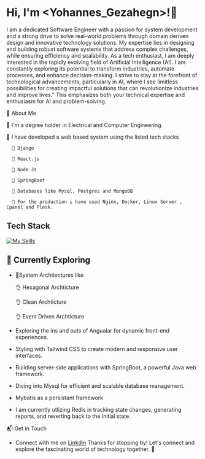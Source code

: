# Hi, I'm <Yohannes_Gezahegn>!👋

I am a dedicated Software Engineer with a passion for system development and a strong drive to solve real-world problems through domain deriven design and innovative technology solutions. My expertise lies in designing and building robust software systems that address complex challenges, while ensuring efficiency and scalability. 
As a tech enthusiast, I am deeply interested in the rapidly evolving field of Artificial Intelligence (AI). I am constantly exploring its potential to transform industries, automate processes, and enhance decision-making. I strive to stay at the forefront of technological advancements, particularly in AI, where I see limitless possibilities for creating impactful solutions that can revolutionize industries and improve lives."
This emphasizes both your technical expertise and enthusiasm for AI and problem-solving.


 🚀 About Me

 🔭 I'm a degree holder in Electrical and Computer Engineering. 
 
 🦾 I have developed a web based system using the listed tech stacks 
     
      🔗 Django
      
      🔗 React.js
      
      🔗 Node.Js
      
      🔗 SpringBoot
      
      🔗 Databases like Mysql, Postgres and MongoDB
      
      🔗 For the production i have used Nginx, Docker, Linux Server , Cpanel and Plesk.

## Tech Stack
[![My Skills](https://skillicons.dev/icons?i=js,html,css,js,react,angular,react,express,nodejs,postman,py,django,git,java,spring,gradle,maven,mysql,mongodb,postgres,elasticsearch,kafka,redis,linux,nginx,docker)](https://skillicons.dev)

## 🌱 Currently Exploring

  - 🚀System Archtiectures like
    
     👌 Hexagonal Archticture
    
     👌 Clean Archticture
    
     👌 Event Driven Archticture
      
  - Exploring the ins and outs of Angualar  for dynamic front-end experiences.
  - Styling with Tailwind CSS to create modern and responsive user interfaces.
  - Building server-side applications with SpringBoot, a powerful Java web framework.
  - Diving into Mysql for efficient and scalable database management.
  - Mybatis as a persistant framework
  - I am currently utlizing Redis in tracking state changes, generating reports, and reverting back to the initial state.



 📬 Get in Touch

- Connect with me on [Linkdin](https://www.linkedin.com/in/yohannes-gezahegn-202971245/)
Thanks for stopping by! Let's connect and explore the fascinating world of technology together. 🚀



